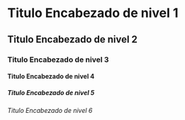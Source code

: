 <!-- Autor: Daniel Benjamin Perez Morales -->
<!-- GitHub: https://github.com/DanielBenjaminPerezMoralesDev13 -->
<!-- Gitlab: https://gitlab.com/DanielBenjaminPerezMoralesDev13 -->
<!-- Correo electrónico: danielperezdev@proton.me -->
# Titulo Encabezado de nivel 1

## Titulo Encabezado de nivel 2

### Titulo Encabezado de nivel 3

#### Titulo Encabezado de nivel 4

##### Titulo Encabezado de nivel 5

###### Titulo Encabezado de nivel 6
